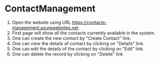 # ContactManagement

1. Open the website using URL https://contacts-management.azurewebsites.net.
2. First page will show all the contacts currently available in the system.
3. One can create the new contact by "Create Contact" link.
4. One can view the details of contact by clicking on "Details" link.
5. One can edit the details of the contact by clicking on "Edit" link.
6. One can delete the record by clicking on "Delete" link 
